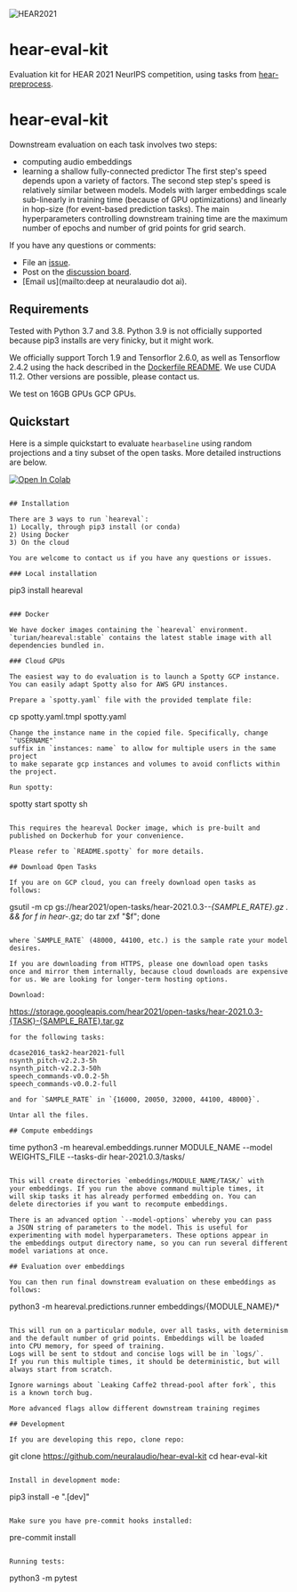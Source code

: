 ![HEAR2021](https://neuralaudio.ai/assets/img/hear-header-sponsor.jpg)
# hear-eval-kit

Evaluation kit for HEAR 2021 NeurIPS competition, using tasks from
[hear-preprocess](https://github.com/neuralaudio/hear-preprocess).

# hear-eval-kit
Downstream evaluation on each task involves two
steps:
* computing audio embeddings
* learning a shallow fully-connected predictor
The first step's speed depends upon a variety of factors.
The second step step's speed is relatively similar between models.
Models with larger embeddings scale sub-linearly in training time
(because of GPU optimizations) and linearly in hop-size (for
event-based prediction tasks). The main hyperparameters controlling
downstream training time are the maximum number of epochs and number
of grid points for grid search.

If you have any questions or comments:
* File an [issue](github.com/neuralaudio/hear-eval-kit/issues).
* Post on the [discussion board](discuss.neuralaudio.ai/).
* [Email us](mailto:deep at neuralaudio dot ai).

## Requirements

Tested with Python 3.7 and 3.8. Python 3.9 is not officially supported
because pip3 installs are very finicky, but it might work.

We officially support Torch 1.9 and Tensorflor 2.6.0, as well as
Tensorflow 2.4.2 using the hack described in the [Dockerfile
README](docker/README.md). We use CUDA 11.2. Other versions are
possible, please contact us.

We test on 16GB GPUs GCP GPUs.

## Quickstart

Here is a simple quickstart to evaluate `hearbaseline` using random
projections and a tiny subset of the open tasks. More detailed
instructions are below.

[![Open In Colab](https://colab.research.google.com/assets/colab-badge.svg)](https://colab.research.google.com/github/neuralaudio/hear-eval-kit/blob/master/heareval_quickstart.ipynb)

```

## Installation

There are 3 ways to run `heareval`:
1) Locally, through pip3 install (or conda)
2) Using Docker
3) On the cloud

You are welcome to contact us if you have any questions or issues.

### Local installation

```
pip3 install heareval
```

### Docker

We have docker images containing the `heareval` environment.
`turian/heareval:stable` contains the latest stable image with all
dependencies bundled in.

### Cloud GPUs

The easiest way to do evaluation is to launch a Spotty GCP instance.
You can easily adapt Spotty also for AWS GPU instances.

Prepare a `spotty.yaml` file with the provided template file:
```
cp spotty.yaml.tmpl spotty.yaml
```
Change the instance name in the copied file. Specifically, change `"USERNAME"` 
suffix in `instances: name` to allow for multiple users in the same project 
to make separate gcp instances and volumes to avoid conflicts within the project.

Run spotty:
```
spotty start
spotty sh
```

This requires the heareval Docker image, which is pre-built and
published on Dockerhub for your convenience.

Please refer to `README.spotty` for more details.

## Download Open Tasks

If you are on GCP cloud, you can freely download open tasks as follows:

```
gsutil -m cp gs://hear2021/open-tasks/hear-2021.0.3-*-{SAMPLE_RATE}.gz . && for f in hear-*.gz; do tar zxf "$f"; done
```

where `SAMPLE_RATE` (48000, 44100, etc.) is the sample rate your model desires.

If you are downloading from HTTPS, please one download open tasks
once and mirror them internally, because cloud downloads are expensive
for us. We are looking for longer-term hosting options.

Download:
```
https://storage.googleapis.com/hear2021/open-tasks/hear-2021.0.3-{TASK}-{SAMPLE_RATE}.tar.gz
```
for the following tasks:
```
    dcase2016_task2-hear2021-full
    nsynth_pitch-v2.2.3-5h
    nsynth_pitch-v2.2.3-50h
    speech_commands-v0.0.2-5h
    speech_commands-v0.0.2-full
```
and for `SAMPLE_RATE` in `{16000, 20050, 32000, 44100, 48000}`.

Untar all the files.

## Compute embeddings

```
time python3 -m heareval.embeddings.runner MODULE_NAME --model WEIGHTS_FILE --tasks-dir hear-2021.0.3/tasks/
```

This will create directories `embeddings/MODULE_NAME/TASK/` with
your embeddings. If you run the above command multiple times, it
will skip tasks it has already performed embedding on. You can
delete directories if you want to recompute embeddings.

There is an advanced option `--model-options` whereby you can pass
a JSON string of parameters to the model. This is useful for
experimenting with model hyperparameters. These options appear in
the embeddings output directory name, so you can run several different
model variations at once.

## Evaluation over embeddings

You can then run final downstream evaluation on these embeddings as follows:

```
python3 -m heareval.predictions.runner embeddings/{MODULE_NAME}/*
```

This will run on a particular module, over all tasks, with determinism
and the default number of grid points. Embeddings will be loaded
into CPU memory, for speed of training.
Logs will be sent to stdout and concise logs will be in `logs/`.
If you run this multiple times, it should be deterministic, but will
always start from scratch.

Ignore warnings about `Leaking Caffe2 thread-pool after fork`, this
is a known torch bug.

More advanced flags allow different downstream training regimes

## Development

If you are developing this repo, clone repo:
```
git clone https://github.com/neuralaudio/hear-eval-kit
cd hear-eval-kit
```

Install in development mode:
```
pip3 install -e ".[dev]"
```

Make sure you have pre-commit hooks installed:
```
pre-commit install
```

Running tests:
```
python3 -m pytest
```
